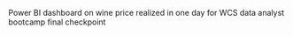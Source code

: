 Power BI dashboard on wine price realized in one day for WCS data analyst bootcamp final checkpoint
